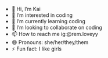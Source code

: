 - 👋 Hi, I’m Kai
- 👀 I’m interested in coding
- 🌱 I’m currently learning coding
- 💞️ I’m looking to collaborate on coding
- 📫 How to reach me ig:@rem.loveyy
- 😄 Pronouns: she/her/they/them
- ⚡ Fun fact: I like girls
